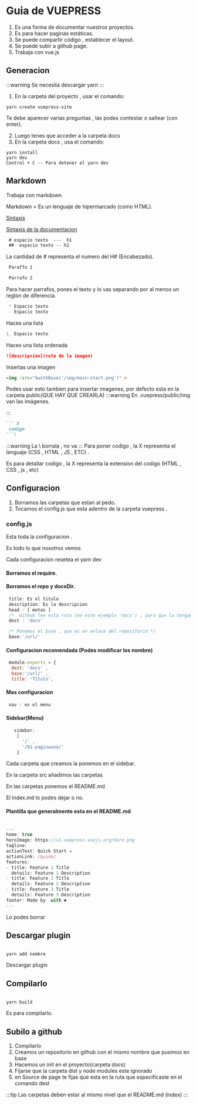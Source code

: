 # Guia de VUEPRESS

1. Es una forma de documentar nuestros proyectos.
2. Es para hacer paginas estáticas.
3. Se puede compartir código , establecer el layout.
4. Se puede subir a github page.
5. Trabaja con vue.js

## Generacion
:::warning
Se necesita descargar yarn
:::
1. En la carpeta del proyecto , usar el comando:
``` yarn
yarn create vuepress-site
```
Te debe aparecer varias preguntas , las podes contestar o saltear (con enter).

2. Luego tenes que acceder a la carpeta docs
3. En la carpeta docs , usa el comando:
``` yarn
yarn install
yarn dev
Control + C -- Para detener el yarn dev
```




## Markdown

Trabaja con markdown

Markdown = Es un lenguaje de hipermarcado (como HTML).

[Sintaxis](https://markdown.es/sintaxis-markdown/)

[Sintaxis de la documentacion](https://vuepress.vuejs.org/guide/markdown.html#header-anchors)

``` markdown
 # espacio texto  ---  h1
 ##  espacio texto -- h2
```
La cantidad de # representa el numero del H# (Encabezado).

``` markdown
 Paraffo 1

 Parrafo 2
```
Para hacer parrafos, pones el texto y lo vas separando por al menos un reglon de diferencia.


``` markdown
 * Espacio texto  
 - Espacio texto 
```
Haces una lista


``` markdown
1. Espacio texto
```
Haces una lista ordenada

``` markdown
![descripción](ruta de la imagen)
```
Insertas una imagen


``` html
<img :src="$withBase('/img/main-start.png')" >
```
Podes usar esto tambien para insertar imagenes, por defecto esta en la carpeta public(QUE HAY QUE CREARLA)
:::warning
En .vuepress/public/img van las imágenes.

:::

``` markdown
``` X
 codigo
```\
```
:::warning
 La \ borrala , no va
:::
Para poner codigo , la X representa el lenguaje (CSS , HTML , JS , ETC) .

Es para detallar codigo , la X representa la extension del codigo (HTML , CSS , js , etc)

## Configuracion
1. Borramos las carpetas que estan al pedo.
2. Tocamos el config.js que esta adentro de la carpeta vuepress .

### config.js
Esta toda la configuracion .

Es todo lo que nosotros vemos

Cada configuracion resetea el yarn dev
#### Borramos el require.
#### Borramos el repo y docsDir.

``` js
 title: Es el titulo
 description: Es la descripcion
 head : [ metas ]
 /*  Github lee esta ruta (en este ejemplo 'docs') , para que la tengamos como publica */
 dest : 'docs' 

 /* Ponemos el base , que es en enlace del repositorio */
 base:'/url/'
```
#### Configuracion recomendada (Podes modificar los nombre)
```js
 module.exports = {
  dest: 'docs' ,
  base:'/url/' ,
  title: 'Titulo',

```
#### Mas configuracion
```js
 nav : es el menu
```
#### Sidebar(Menu)

```js
   sidebar: 
    [
      '/' ,
      '/01-paginauno/'
    ]
```
Cada carpeta que creamos la ponemos en el sidebar.

En la carpeta src añadimos las carpetas

En las carpetas ponemos el README.md

El index.md lo podes dejar o no.

#### Plantilla que generalmente esta en el README.md
```js
	
---
home: true
heroImage: https://v1.vuepress.vuejs.org/hero.png
tagline: 
actionText: Quick Start →
actionLink: /guide/
features:
- title: Feature 1 Title
  details: Feature 1 Description
- title: Feature 2 Title
  details: Feature 2 Description
- title: Feature 3 Title
  details: Feature 3 Description
footer: Made by  with ❤️
---

```
Lo podes borrar

## Descargar plugin

```yarn

yarn add nombre
```
Descargar plugin

## Compilarlo
```yarn

yarn build 
```
Es para compilarlo.

## Subilo a github

1. Compilarlo
2. Creamos un repositorio en github con el mismo nombre que pusimos en base
3. Hacemos un init en el proyecto(carpeta docs)
4. Fijarse que la carpeta dist y node modules este ignorado
5. en Source de page te fijas que esta en la ruta que especificaste en el comando dest


:::tip
Las carpetas deben estar al mismo nivel que el README.md (index)
:::





